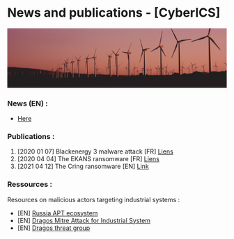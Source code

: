 # News and publications - [CyberICS]


![Banner](/assets/img/pexels-narcisa-aciko-1292464.jpg "banner")

### News (EN) :
- [Here](News/2022_news.md)

### Publications :

1. [2020 01 07] Blackenergy 3 malware attack  [FR] [Liens](https://github.com/CyberICS/CyberICS.github.io/blob/master/Publications/2020_01_07_BLACKENERGY_V3.pdf)
2. [2020 04 04] The EKANS ransomware [FR] [Liens](https://github.com/CyberICS/CyberICS.github.io/blob/master/Publications/2020_04_04_EKANS_RANSOMWARE.pdf)
3. [2021 04 12] The Cring ransomware [EN] [Link](https://github.com/CyberICS/CyberICS.github.io/blob/master/Publications/2021_04_12_Cring_Ransomware.md)

### Ressources :
Resources on malicious actors targeting industrial systems :
- [EN] [Russia APT ecosystem](https://apt-ecosystem.com/russia/map/)
- [EN] [Dragos Mitre Attack for Industrial System](https://hub.dragos.com/hubfs/Whitepaper-Downloads/Mapping-Industrial-Cybersecurity-Threats-to-MITRE-ATTACK-for-ICS.pdf)
- [EN] [Dragos threat group](https://www.dragos.com/threat-activity-groups/)

